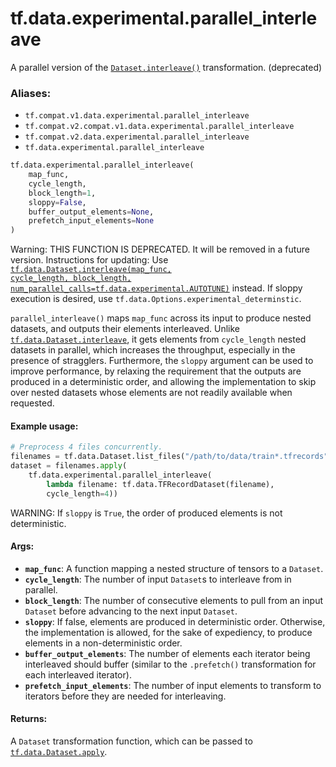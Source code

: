 <div itemscope itemtype="http://developers.google.com/ReferenceObject">
<meta itemprop="name" content="tf.data.experimental.parallel_interleave" />
<meta itemprop="path" content="Stable" />
</div>

# tf.data.experimental.parallel_interleave

A parallel version of the <a href="../../../tf/data/Dataset.md#interleave"><code>Dataset.interleave()</code></a> transformation. (deprecated)

### Aliases:

* `tf.compat.v1.data.experimental.parallel_interleave`
* `tf.compat.v2.compat.v1.data.experimental.parallel_interleave`
* `tf.compat.v2.data.experimental.parallel_interleave`
* `tf.data.experimental.parallel_interleave`

``` python
tf.data.experimental.parallel_interleave(
    map_func,
    cycle_length,
    block_length=1,
    sloppy=False,
    buffer_output_elements=None,
    prefetch_input_elements=None
)
```

<!-- Placeholder for "Used in" -->

Warning: THIS FUNCTION IS DEPRECATED. It will be removed in a future version.
Instructions for updating:
Use <a href="../../../tf/data/Dataset.md#interleave"><code>tf.data.Dataset.interleave(map_func, cycle_length, block_length, num_parallel_calls=tf.data.experimental.AUTOTUNE)</code></a> instead. If sloppy execution is desired, use `tf.data.Options.experimental_determinstic`.

`parallel_interleave()` maps `map_func` across its input to produce nested
datasets, and outputs their elements interleaved. Unlike
<a href="../../../tf/data/Dataset.md#interleave"><code>tf.data.Dataset.interleave</code></a>, it gets elements from `cycle_length` nested
datasets in parallel, which increases the throughput, especially in the
presence of stragglers. Furthermore, the `sloppy` argument can be used to
improve performance, by relaxing the requirement that the outputs are produced
in a deterministic order, and allowing the implementation to skip over nested
datasets whose elements are not readily available when requested.

#### Example usage:



```python
# Preprocess 4 files concurrently.
filenames = tf.data.Dataset.list_files("/path/to/data/train*.tfrecords")
dataset = filenames.apply(
    tf.data.experimental.parallel_interleave(
        lambda filename: tf.data.TFRecordDataset(filename),
        cycle_length=4))
```

WARNING: If `sloppy` is `True`, the order of produced elements is not
deterministic.

#### Args:


* <b>`map_func`</b>: A function mapping a nested structure of tensors to a `Dataset`.
* <b>`cycle_length`</b>: The number of input `Dataset`s to interleave from in parallel.
* <b>`block_length`</b>: The number of consecutive elements to pull from an input
  `Dataset` before advancing to the next input `Dataset`.
* <b>`sloppy`</b>: If false, elements are produced in deterministic order. Otherwise,
  the implementation is allowed, for the sake of expediency, to produce
  elements in a non-deterministic order.
* <b>`buffer_output_elements`</b>: The number of elements each iterator being
  interleaved should buffer (similar to the `.prefetch()` transformation for
  each interleaved iterator).
* <b>`prefetch_input_elements`</b>: The number of input elements to transform to
  iterators before they are needed for interleaving.


#### Returns:

A `Dataset` transformation function, which can be passed to
<a href="../../../tf/data/Dataset.md#apply"><code>tf.data.Dataset.apply</code></a>.
